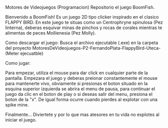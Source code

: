 Motores de Videojuegos (Programacion)
Repositorio el juego BoomFish.

Bienvenido a BoomFish!
Es un juego 2D tipo clicker inspirado en el clasico FLAPPY BIRD.
En este juego te situas como un Centrophryne spinulosa (Pez linterna), deberas esquivar minas de pinchos y rocas de corales mientras te alimentas de peces Mollienesia (Pez Molly).

Como descargar el juego: 
Busca el archivo ejecutable (.exe) en la carpeta del proyecto MotoresDeVideojuegos-P2-FernandoPlata-FlappyBird-Uteca- (Meter ejecuatble)

Como jugar:

Para empezar, utiliza el mouse para dar click en cualquier parte de la pantalla. Empezara el juego y deberas preionar constantemente el mouse para mantenerte vivo, obviamente si presionas el boton situado en la esquina superior izquierda se abrira el menu de pausa, para continuar el juego da clic en el boton de play o si deseas salir del menu, presiona el boton de la "x". De igual forma ocurre cuando pierdes al explotar con una spike mine.

Finalmente... Diviertete y por lo que mas atesores en tu vida no explotes al iniciar el juego.

